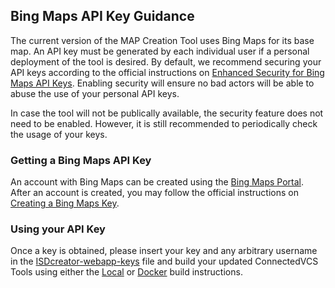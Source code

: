 Bing Maps API Key Guidance
----------------------------

The current version of the MAP Creation Tool uses Bing Maps for its base map. An API key must be generated by each individual user if a personal deployment of the tool is desired. By default, we recommend securing your API keys according to the official instructions on [Enhanced Security for Bing Maps API Keys](https://blogs.bing.com/maps/2018-05/Announcing-Enhanced-Security-for-Bing-Maps-API-Keys). Enabling security will ensure no bad actors will be able to abuse the use of your personal API keys.

In case the tool will not be publically available, the security feature does not need to be enabled. However, it is still recommended to periodically check the usage of your keys. 

### **Getting a Bing Maps API Key**

An account with Bing Maps can be created using the [Bing Maps Portal](https://www.bingmapsportal.com/). After an account is created, you may follow the official instructions on [Creating a Bing Maps Key](https://learn.microsoft.com/en-us/bingmaps/getting-started/bing-maps-dev-center-help/getting-a-bing-maps-key).

### **Using your API Key**

Once a key is obtained, please insert your key and any arbitrary username in the [ISDcreator-webapp-keys](/private-resources/js/ISDcreator-webapp-keys.js) file and build your updated ConnectedVCS Tools using either the [Local](/docs/) or [Docker](/docs/) build instructions.

